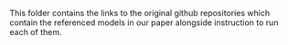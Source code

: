 This folder contains the links to the original github repositories which contain the referenced models in our paper alongside instruction to run each of them.
